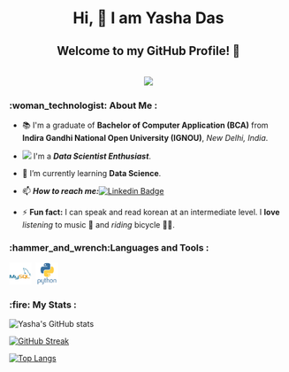 <h1 align="center">
  Hi, 👋 I am Yasha Das
</h1>
<h2 align="center">
  Welcome to my GitHub Profile! 👧
</h2>
<div>
  <img src="https://komarev.com/ghpvc/?username=YashaDase&style=flat-round&color=green" alt=""/>
 </div>
<div id="header" align="center">
  <img src="https://media.giphy.com/media/cmCEsJZHYBPels360q/giphy.gif" width="250"/>
</div>
 
<h3>:woman_technologist: <b>About Me :</b></h3>

- 📚 I'm a graduate of <b>Bachelor of Computer Application (BCA)</b> from <b>Indira Gandhi National Open University (IGNOU)</b>, <i>New Delhi, India</i>.

- <img src="https://media.giphy.com/media/WUlplcMpOCEmTGBtBW/giphy.gif" width="30"> I'm a <b><i>Data Scientist Enthusiast</b></i>. 

- 🌱 I’m currently learning <b>Data Science</b>.

- 📫 <b><i>How to reach me:</b></i>[![Linkedin Badge](https://img.shields.io/badge/-Linkedin-blue?style=round&logo=Linkedin&logoColor=white)](https://www.linkedin.com/in/yashadas/)

- ⚡ <b>Fun fact:</b> I can speak and read korean at an intermediate level. I <b>love</b> <i>listening</i> to music 🎵 and <i>riding</i> bicycle 🚴‍♀️. 


<h3>:hammer_and_wrench:<b>Languages and Tools :</b></h3>

<div>
 <img src="https://github.com/devicons/devicon/blob/master/icons/mysql/mysql-original-wordmark.svg" title="MySQL"  alt="MySQL" width="40" height="40"/>&nbsp;
 <img src="https://github.com/devicons/devicon/blob/master/icons/python/python-original-wordmark.svg" title="Python"  alt="Python" width="40" height="40"/>&nbsp; 
</div>

<h3>:fire: <b>My Stats :</b></h3>

![Yasha's GitHub stats](https://github-readme-stats.vercel.app/api?username=YashaDas&theme=onedark&show_icons=true)

[![GitHub Streak](http://github-readme-streak-stats.herokuapp.com?user=YashaDas&theme=onedark_duo&hide_border=false&date_format=M%20j%5B%2C%20Y%5D)](https://git.io/streak-stats)

[![Top Langs](https://github-readme-stats.vercel.app/api/top-langs/?username=YashaDas&layout=compact&theme=onedark)](https://github.com/anuraghazra/github-readme-stats)
<!--
**YashaDas/YashaDas** is a ✨ _special_ ✨ repository because its `README.md` (this file) appears on your GitHub profile.

Here are some ideas to get you started:
### Hi there 👋
- 🔭 I’m currently working on ...
- 🌱 I’m currently learning ...
- 👯 I’m looking to collaborate on ...
- 🤔 I’m looking for help with ...
- 💬 Ask me about ...
- 📫 How to reach me: ...
- 😄 Pronouns: ...
- ⚡ Fun fact: ...
-->
